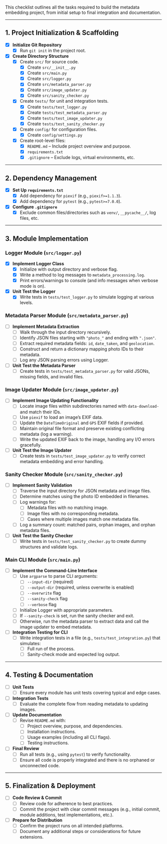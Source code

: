 
This checklist outlines all the tasks required to build the metadata embedding project, from initial setup to final integration and documentation.

---

## 1. Project Initialization & Scaffolding
- [x] **Initialize Git Repository**
  - [x] Run `git init` in the project root.
- [x] **Create Directory Structure**
  - [x] Create `src/` for source code.
      - [x] Create `src/__init__.py`
      - [x] Create `src/main.py`
      - [x] Create `src/logger.py`
      - [x] Create `src/metadata_parser.py`
      - [x] Create `src/image_updater.py`
      - [x] Create `src/sanity_checker.py`
  - [x] Create `tests/` for unit and integration tests.
      - [x] Create `tests/test_logger.py`
      - [x] Create `tests/test_metadata_parser.py`
      - [x] Create `tests/test_image_updater.py`
      - [x] Create `tests/test_sanity_checker.py`
  - [x] Create `config/` for configuration files.
      - [x] Create `config/settings.py`
  - [x] Create root-level files:
      - [x] `README.md` – Include project overview and purpose.
      - [x] `requirements.txt`
      - [x] `.gitignore` – Exclude logs, virtual environments, etc.

---

## 2. Dependency Management
- [x] **Set Up `requirements.txt`**
  - [x] Add dependency for `piexif` (e.g., `piexif>=1.1.3`).
  - [x] Add dependency for `pytest` (e.g., `pytest>=7.0.0`).
- [x] **Configure `.gitignore`**
  - [x] Exclude common files/directories such as `venv/`, `__pycache__/`, log files, etc.

---

## 3. Module Implementation

### Logger Module (`src/logger.py`)
- [x] **Implement Logger Class**
  - [x] Initialize with output directory and verbose flag.
  - [x] Write a method to log messages to `metadata_processing.log`.
  - [x] Print errors/warnings to console (and info messages when verbose mode is on).
- [x] **Unit Test the Logger**
  - [x] Write tests in `tests/test_logger.py` to simulate logging at various levels.

### Metadata Parser Module (`src/metadata_parser.py`)
- [ ] **Implement Metadata Extraction**
  - [ ] Walk through the input directory recursively.
  - [ ] Identify JSON files starting with `"photo_"` and ending with `".json"`.
  - [ ] Extract required metadata fields: `id`, `date_taken`, and `geolocation`.
  - [ ] Construct and return a dictionary mapping photo IDs to their metadata.
  - [ ] Log any JSON parsing errors using Logger.
- [ ] **Unit Test the Metadata Parser**
  - [ ] Create tests in `tests/test_metadata_parser.py` for valid JSONs, missing fields, and invalid files.

### Image Updater Module (`src/image_updater.py`)
- [ ] **Implement Image Updating Functionality**
  - [ ] Locate image files within subdirectories named with `data-download-` and match their IDs.
  - [ ] Use `piexif` to load an image’s EXIF data.
  - [ ] Update the `DateTimeOriginal` and `GPS` EXIF fields if provided.
  - [ ] Maintain original file format and preserve existing conflicting metadata (log a warning).
  - [ ] Write the updated EXIF back to the image, handling any I/O errors gracefully.
- [ ] **Unit Test the Image Updater**
  - [ ] Create tests in `tests/test_image_updater.py` to verify correct metadata embedding and error handling.

### Sanity Checker Module (`src/sanity_checker.py`)
- [ ] **Implement Sanity Validation**
  - [ ] Traverse the input directory for JSON metadata and image files.
  - [ ] Determine matches using the photo ID embedded in filenames.
  - [ ] Log warnings for:
      - [ ] Metadata files with no matching image.
      - [ ] Image files with no corresponding metadata.
      - [ ] Cases where multiple images match one metadata file.
  - [ ] Log a summary count: matched pairs, orphan images, and orphan metadata files.
- [ ] **Unit Test the Sanity Checker**
  - [ ] Write tests in `tests/test_sanity_checker.py` to create dummy structures and validate logs.

### Main CLI Module (`src/main.py`)
- [ ] **Implement the Command-Line Interface**
  - [ ] Use `argparse` to parse CLI arguments:
      - [ ] `--input-dir` (required)
      - [ ] `--output-dir` (required, unless overwrite is enabled)
      - [ ] `--overwrite` flag
      - [ ] `--sanity-check` flag
      - [ ] `--verbose` flag
  - [ ] Initialize Logger with appropriate parameters.
  - [ ] If `--sanity-check` is set, run the sanity checker and exit.
  - [ ] Otherwise, run the metadata parser to extract data and call the image updater to embed metadata.
- [ ] **Integration Testing for CLI**
  - [ ] Write integration tests in a file (e.g., `tests/test_integration.py`) that simulates:
      - [ ] Full run of the process.
      - [ ] Sanity-check mode and expected log output.

---

## 4. Testing & Documentation
- [ ] **Unit Tests**
  - [ ] Ensure every module has unit tests covering typical and edge cases.
- [ ] **Integration Tests**
  - [ ] Evaluate the complete flow from reading metadata to updating images.
- [ ] **Update Documentation**
  - [ ] Revise `README.md` with:
      - [ ] Project overview, purpose, and dependencies.
      - [ ] Installation instructions.
      - [ ] Usage examples (including all CLI flags).
      - [ ] Testing instructions.
- [ ] **Final Review**
  - [ ] Run all tests (e.g., using `pytest`) to verify functionality.
  - [ ] Ensure all code is properly integrated and there is no orphaned or unconnected code.

---

## 5. Finalization & Deployment
- [ ] **Code Review & Commit**
  - [ ] Review code for adherence to best practices.
  - [ ] Commit the project with clear commit messages (e.g., initial commit, module additions, test implementations, etc.).
- [ ] **Prepare for Distribution**
  - [ ] Confirm the project runs on all intended platforms.
  - [ ] Document any additional steps or considerations for future extensions.
